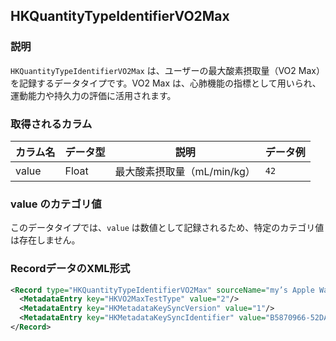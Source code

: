 ## HKQuantityTypeIdentifierVO2Max

### 説明

`HKQuantityTypeIdentifierVO2Max` は、ユーザーの最大酸素摂取量（VO2 Max）を記録するデータタイプです。VO2 Max は、心肺機能の指標として用いられ、運動能力や持久力の評価に活用されます。

### 取得されるカラム

| カラム名 | データ型 | 説明                        | データ例 |
| -------- | -------- | --------------------------- | -------- |
| value    | Float    | 最大酸素摂取量（mL/min/kg） | `42`     |

### value のカテゴリ値

このデータタイプでは、`value` は数値として記録されるため、特定のカテゴリ値は存在しません。

### RecordデータのXML形式

```xml
<Record type="HKQuantityTypeIdentifierVO2Max" sourceName="my’s Apple Watch" sourceVersion="2890.16.23.1.1" unit="mL/min·kg" creationDate="2025-01-02 08:39:51 +0900" startDate="2025-01-02 08:39:49 +0900" endDate="2025-01-02 08:39:49 +0900" value="42">
  <MetadataEntry key="HKVO2MaxTestType" value="2"/>
  <MetadataEntry key="HKMetadataKeySyncVersion" value="1"/>
  <MetadataEntry key="HKMetadataKeySyncIdentifier" value="B5870966-52DA-40C9-AED6-D3BE766AB797"/>
</Record>
```
